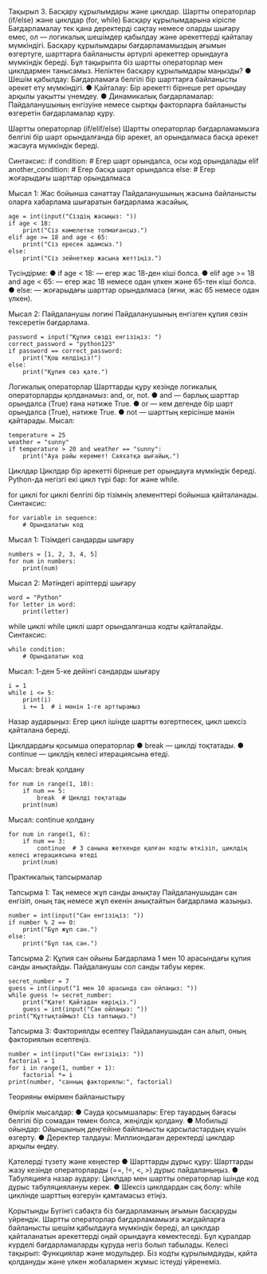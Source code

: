 Тақырып 3. Басқару құрылымдары және циклдар. Шартты операторлар (if/else) және циклдар (for, while)
Басқару құрылымдарына кіріспе
Бағдарламалау тек қана деректерді сақтау немесе оларды шығару емес, ол — логикалық шешімдер қабылдау және әрекеттерді қайталау мүмкіндігі. Басқару құрылымдары бағдарламамыздың ағымын өзгертуге, шарттарға байланысты әртүрлі әрекеттер орындауға мүмкіндік береді. Бұл тақырыпта біз шартты операторлар мен циклдармен танысамыз.
Неліктен басқару құрылымдары маңызды?
●   	Шешім қабылдау: Бағдарламаға белгілі бір шарттарға байланысты әрекет ету мүмкіндігі.
●   	Қайталау: Бір әрекетті бірнеше рет орындау арқылы уақытты үнемдеу.
●   	Динамикалық бағдарламалар: Пайдаланушының енгізуіне немесе сыртқы факторларға байланысты өзгеретін бағдарламалар құру.

Шартты операторлар (if/elif/else)
Шартты операторлар бағдарламамызға белгілі бір шарт орындалғанда бір әрекет, ал орындалмаса басқа әрекет жасауға мүмкіндік береді.

Синтаксис:
	if condition:
		# Егер шарт орындалса, осы код орындалады
	elif another_condition:
		# Егер басқа шарт орындалса
	else:
		# Егер жоғарыдағы шарттар орындалмаса
 
Мысал 1: Жас бойынша санаттау
Пайдаланушының жасына байланысты оларға хабарлама шығаратын бағдарлама жасайық.

	age = int(input("Сіздің жасыңыз: "))
	if age < 18:
		print("Сіз кәмелетке толмағансыз.")
	elif age >= 18 and age < 65:
		print("Сіз ересек адамсыз.")
	else:
		print("Сіз зейнеткер жасына жеттіңіз.")
 
Түсіндірме:
●       if age < 18: — егер жас 18-ден кіші болса.
●       elif age >= 18 and age < 65: — егер жас 18 немесе одан үлкен және 65-тен кіші болса.
●       else: — жоғарыдағы шарттар орындалмаса (яғни, жас 65 немесе одан үлкен).

Мысал 2: Пайдаланушы логині
Пайдаланушының енгізген құпия сөзін тексеретін бағдарлама.

	password = input("Құпия сөзді енгізіңіз: ")
	correct_password = "python123"
	if password == correct_password:
		print("Қош келдіңіз!")
	else:
		print("Құпия сөз қате.")
 
Логикалық операторлар
Шарттарды құру кезінде логикалық операторларды қолданамыз: and, or, not.
●   	and — барлық шарттар орындалса (True) ғана нәтиже True.
●   	or — кем дегенде бір шарт орындалса (True), нәтиже True.
●   	not — шарттың керісінше мәнін қайтарады.
Мысал:

	temperature = 25
	weather = "sunny"
	if temperature > 20 and weather == "sunny":
		print("Ауа райы керемет! Саяхатқа шығайық.")
 

Циклдар
Циклдар бір әрекетті бірнеше рет орындауға мүмкіндік береді. Python-да негізгі екі цикл түрі бар: for және while.

for циклі
for циклі белгілі бір тізімнің элементтері бойынша қайталанады.
Синтаксис:

	for variable in sequence:
		# Орындалатын код
	 
Мысал 1: Тізімдегі сандарды шығару

	numbers = [1, 2, 3, 4, 5]
	for num in numbers:
		print(num)
 
Мысал 2: Мәтіндегі әріптерді шығару
	
	word = "Python"
	for letter in word:
		print(letter)
	 
while циклі
while циклі шарт орындалғанша кодты қайталайды.
Синтаксис:

	while condition:
		# Орындалатын код
 
Мысал: 1-ден 5-ке дейінгі сандарды шығару

	i = 1
	while i <= 5:
		print(i)
		i += 1  # i мәнін 1-ге арттырамыз
 
Назар аударыңыз: Егер цикл ішінде шартты өзгертпесек, цикл шексіз қайталана береді.

Циклдардағы қосымша операторлар
●       break — циклді тоқтатады.
●       continue — циклдің келесі итерациясына өтеді.

Мысал: break қолдану

	for num in range(1, 10):
		if num == 5:
	    	break  # Циклді тоқтатады
		print(num)
	 
Мысал: continue қолдану
	
	for num in range(1, 6):
		if num == 3:
	    	continue  # 3 санына жеткенде қалған кодты өткізіп, циклдің келесі итерациясына өтеді
		print(num)
 
Практикалық тапсырмалар
 
Тапсырма 1: Тақ немесе жұп санды анықтау
Пайдаланушыдан сан енгізіп, оның тақ немесе жұп екенін анықтайтын бағдарлама жазыңыз.

	number = int(input("Сан енгізіңіз: "))
	if number % 2 == 0:
		print("Бұл жұп сан.")
	else:
		print("Бұл тақ сан.")
 
Тапсырма 2: Құпия сан ойыны
Бағдарлама 1 мен 10 арасындағы құпия санды анықтайды. Пайдаланушы сол санды табуы керек.

	secret_number = 7
	guess = int(input("1 мен 10 арасында сан ойлаңыз: "))
	while guess != secret_number:
		print("Қате! Қайтадан көріңіз.")
		guess = int(input("Сан ойлаңыз: "))
	print("Құттықтаймыз! Сіз таптыңыз.")
 
Тапсырма 3: Факториялды есептеу
Пайдаланушыдан сан алып, оның факториялын есептеңіз.

	number = int(input("Сан енгізіңіз: "))
	factorial = 1
	for i in range(1, number + 1):
		factorial *= i
	print(number, "санның факториялы:", factorial)
 
Теорияны өмірмен байланыстыру
   
Өмірлік мысалдар:
●   	Сауда қосымшалары: Егер тауардың бағасы белгілі бір сомадан төмен болса, жеңілдік қолдану.
●   	Мобильді ойындар: Ойыншының деңгейіне байланысты қарсыластардың күшін өзгерту.
●       Деректер талдауы: Миллиондаған деректерді циклдар арқылы өңдеу.

Қателерді түзету және кеңестер
●       Шарттарды дұрыс құру: Шарттарды жазу кезінде операторларды (==, !=, <, >) дұрыс пайдаланыңыз.
●       Табуляцияға назар аудару: Циклдар мен шартты операторлар ішінде код дұрыс табуляциялануы керек.
●       Шексіз циклдардан сақ болу: while циклінде шарттың өзгеруін қамтамасыз етіңіз.

Қорытынды
Бүгінгі сабақта біз бағдарламаның ағымын басқаруды үйрендік. Шартты операторлар бағдарламамызға жағдайларға байланысты шешім қабылдауға мүмкіндік береді, ал циклдар қайталанатын әрекеттерді оңай орындауға көмектеседі. Бұл құралдар күрделі бағдарламаларды құруда негіз болып табылады.
Келесі тақырып: Функциялар және модульдер. Біз кодты құрылымдауды, қайта қолдануды және үлкен жобалармен жұмыс істеуді үйренеміз.

